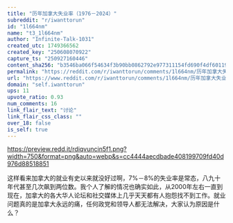 ```yaml
---
title: "历年加拿大失业率（1976－2024）"
subreddit: "r/iwanttorun"
id: "1l664nm"
name: "t3_1l664nm"
author: "Infinite-Talk-1031"
created_utc: 1749366562
created_key: "250608070922"
capture_ts: "250927160446"
content_sha256: "b3546ba066f54634f3b90bb0862792e977311154fd690f4df60119a921b92cb1"
permalink: "https://reddit.com/r/iwanttorun/comments/1l664nm/历年加拿大失业率19762024/"
url: "https://www.reddit.com/r/iwanttorun/comments/1l664nm/历年加拿大失业率19762024/"
domain: "self.iwanttorun"
ups: 11
upvote_ratio: 0.93
num_comments: 16
link_flair_text: "讨论"
link_flair_css_class: ""
over_18: false
is_self: true
---
```


<https://preview.redd.it/rdiqvuncin5f1.png?width=750&format=png&auto=webp&s=cc4444aecdbade408199709fd40d976d88518851>

这样看来加拿大的就业有史以来就没好过啊，7%－8%的失业率是常态，八九十年代甚至几次飙到两位数。我个人了解的情况也确实如此，从2000年左右一直到现在，加拿大的各大华人论坛和社交媒体上几乎天天都有人抱怨找不到工作。就业问题真的是加拿大永远的痛，任何政党和领导人都无法解决，大家认为原因是什么？

